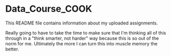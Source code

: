 # Data_Course_COOK
This README file contains information about my uploaded assignments. 

Really going to have to take the time to make sure that I'm thinking all of this through in a "think smarter, not harder" way because this is so out of the norm for me. Ultimately the more I can turn this into muscle memory the better. 
